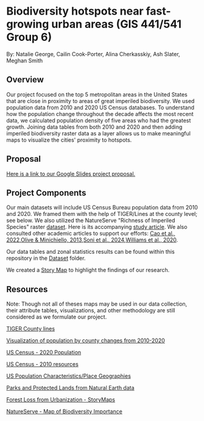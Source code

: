 # Biodiversity hotspots near fast-growing urban areas (GIS 441/541 Group 6)

By: Natalie George, Cailin Cook-Porter, Alina Cherkasskiy, Ash Slater, Meghan Smith

## Overview
Our project focused on the top 5 metropolitan areas in the United States that are close in proximity to areas of great imperiled biodiversity. We used population data from 2010 and 2020 US Census databases. To understand how the population change throughout the decade affects the most recent data, we calculated population density of five areas who had the greatest growth. Joining data tables from both 2010 and 2020 and then adding imperiled biodiversity raster data as a layer allows us to make meaningful maps to visualize the cities' proximity to hotspots.

## Proposal
[Here is a link to our Google Slides project proposal.](https://docs.google.com/presentation/d/1SedyNGOyZhrfzUIoQiMh7W-5seJRaJYRI8bk1hIX4qc/edit?usp=sharing)

## Project Components
Our main datasets will include US Census Bureau population data from 2010 and 2020. We framed them with the help of TIGER/Lines at the county level; see below.
We also utilized the NatureServe "Richness of Imperiled Species" raster [dataset](https://natureserve.maps.arcgis.com/home/item.html?id=5621d4789e174cc2b0695bfecd6dc6a8). Here is its accompanying [study article](https://esajournals.onlinelibrary.wiley.com/doi/10.1002/eap.2534). We also consulted other academic articles to support our efforts: [Cao et al., 2022](https://doi.org/10.1016/j.biocon.2022.109753),[Olive & Minichiello, 2013](https://doi.org/10.1016/j.apgeog.2013.06.004),[Soni et al., 2024](https://doi.org/10.1016/j.nhres.2024.04.001),[Williams et al., 2020](https://doi.org/10.1016/j.oneear.2020.08.009).

Our data tables and zonal statistics results can be found within this repository in the [Dataset](https://github.com/npgeorge93/GIS_441-541_Group_6/tree/main/dataset) folder.

We created a [Story Map](https://storymaps.arcgis.com/stories/0cf9a266851947dcbc325436e1f960ce) to highlight the findings of our research. 

## Resources
Note: Though not all of theses maps may be used in our data collection, their attribute tables, visualizations, and other methodology are still considered as we formulate our project.

[TIGER County lines](https://www.census.gov/geographies/mapping-files/time-series/geo/tiger-line-file.2020.html#list-tab-790442341)

[Visualization of population by county changes from 2010-2020](https://www.census.gov/library/visualizations/2021/dec/percent-change-county-population.html)

[US Census - 2020 Population](https://www.arcgis.com/home/item.html?id=87dcc8c8a0224d8290fe65124287fefc)

[US Census - 2010 resources](https://www.census.gov/programs-surveys/decennial-census/decade/2010/about-2010.html)

[US Population Characteristics/Place Geographies](https://www.arcgis.com/home/item.html?id=9c84c24c55a04c3b8317f37e536e6a8a)

[Parks and Protected Lands from Natural Earth data](https://www.naturalearthdata.com/downloads/10m-cultural-vectors/parks-and-protected-lands/)

[Forest Loss from Urbanization - StoryMaps](https://globil-panda.opendata.arcgis.com/maps/b3e95fbf17cc4c01a58379f6daaa8383/about)

[NatureServe - Map of Biodiversity Importance](https://www.natureserve.org/map-biodiversity-importance?gad_source=1&gclid=Cj0KCQiA57G5BhDUARIsACgCYnwfCS-dNk3f2IiG8klCSsJLVUd6reNfTpiOzfMqVTTFDq3vjl5540IaAssJEALw_wcB)
